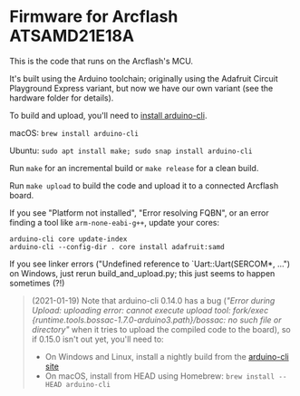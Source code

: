 # Firmware for Arcflash ATSAMD21E18A

This is the code that runs on the Arcflash's MCU.

It's built using the Arduino toolchain; originally using the Adafruit Circuit Playground Express variant, but now we have our own variant (see the hardware folder for details).

To build and upload, you'll need to [install arduino-cli](https://arduino.github.io/arduino-cli/installation/).

macOS: `brew install arduino-cli`

Ubuntu: `sudo apt install make; sudo snap install arduino-cli`

Run `make` for an incremental build or `make release` for a clean build.

Run `make upload` to build the code and upload it to a connected Arcflash board.

If you see "Platform not installed", "Error resolving FQBN", or an error finding a tool like `arm-none-eabi-g++`, update your cores:

~~~
arduino-cli core update-index
arduino-cli --config-dir . core install adafruit:samd
~~~

If you see linker errors ("Undefined reference to \`Uart::Uart(SERCOM\*, ...") on Windows, just rerun build_and_upload.py; this just seems to happen sometimes (?!)

> (2021-01-19) Note that arduino-cli 0.14.0 has a bug (*"Error during Upload: uploading error: cannot execute upload tool: fork/exec {runtime.tools.bossac-1.7.0-arduino3.path}/bossac: no such file or directory"* when it tries to upload the compiled code to the board), so if 0.15.0 isn't out yet, you'll need to:
>
> - On Windows and Linux, install a nightly build from the [arduino-cli site](https://arduino.github.io/arduino-cli/installation/)
> - On macOS, install from HEAD using Homebrew: `brew install --HEAD arduino-cli`


